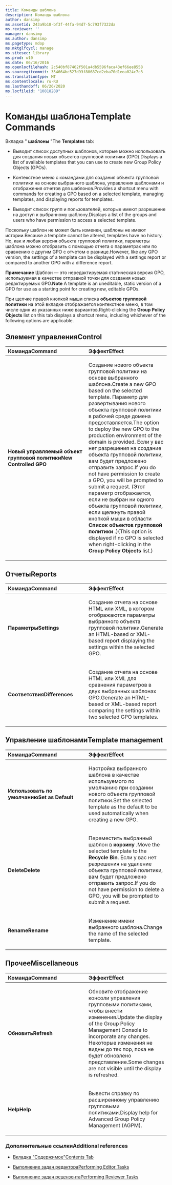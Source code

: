 ```yaml
---
title: Команды шаблона
description: Команды шаблона
author: dansimp
ms.assetid: 243a9b18-bf3f-44fa-94d7-5c793f7322da
ms.reviewer: ''
manager: dansimp
ms.author: dansimp
ms.pagetype: mdop
ms.mktglfcycl: manage
ms.sitesec: library
ms.prod: w10
ms.date: 06/16/2016
ms.openlocfilehash: 2c540bf87462f501a4db5596faca43ef66ee8558
ms.sourcegitcommit: 354664bc527d93f80687cd2eba70d1eea024c7c3
ms.translationtype: MT
ms.contentlocale: ru-RU
ms.lasthandoff: 06/26/2020
ms.locfileid: "10818289"
---
```

# <span data-ttu-id="5be6e-103">Команды шаблона</span><span class="sxs-lookup"><span data-stu-id="5be6e-103">Template Commands</span></span>


<span data-ttu-id="5be6e-104">Вкладка " **шаблоны** "</span><span class="sxs-lookup"><span data-stu-id="5be6e-104">The **Templates** tab:</span></span>

-   <span data-ttu-id="5be6e-105">Выводит список доступных шаблонов, которые можно использовать для создания новых объектов групповой политики (GPO).</span><span class="sxs-lookup"><span data-stu-id="5be6e-105">Displays a list of available templates that you can use to create new Group Policy Objects (GPOs).</span></span>

-   <span data-ttu-id="5be6e-106">Контекстное меню с командами для создания объекта групповой политики на основе выбранного шаблона, управления шаблонами и отображения отчетов для шаблонов.</span><span class="sxs-lookup"><span data-stu-id="5be6e-106">Provides a shortcut menu with commands for creating a GPO based on a selected template, managing templates, and displaying reports for templates.</span></span>

-   <span data-ttu-id="5be6e-107">Выводит список групп и пользователей, которые имеют разрешение на доступ к выбранному шаблону.</span><span class="sxs-lookup"><span data-stu-id="5be6e-107">Displays a list of the groups and users who have permission to access a selected template.</span></span>

<span data-ttu-id="5be6e-108">Поскольку шаблон не может быть изменен, шаблоны не имеют истории.</span><span class="sxs-lookup"><span data-stu-id="5be6e-108">Because a template cannot be altered, templates have no history.</span></span> <span data-ttu-id="5be6e-109">Но, как и любая версия объекта групповой политики, параметры шаблона можно отобразить с помощью отчета о параметрах или по сравнению с другим GPO с отчетом о разнице.</span><span class="sxs-lookup"><span data-stu-id="5be6e-109">However, like any GPO version, the settings of a template can be displayed with a settings report or compared to another GPO with a difference report.</span></span>

<span data-ttu-id="5be6e-110">**Примечание**  Шаблон — это нередактируемая статическая версия GPO, используемая в качестве отправной точки для создания новых редактируемых GPO.</span><span class="sxs-lookup"><span data-stu-id="5be6e-110">**Note** A template is an uneditable, static version of a GPO for use as a starting point for creating new, editable GPOs.</span></span>

 

<span data-ttu-id="5be6e-111">При щелчке правой кнопкой мыши списка **объектов групповой политики** на этой вкладке отображается контекстное меню, в том числе один из указанных ниже вариантов.</span><span class="sxs-lookup"><span data-stu-id="5be6e-111">Right-clicking the **Group Policy Objects** list on this tab displays a shortcut menu, including whichever of the following options are applicable.</span></span>

## <span data-ttu-id="5be6e-112">Элемент управления</span><span class="sxs-lookup"><span data-stu-id="5be6e-112">Control</span></span>


<table>
<colgroup>
<col width="50%" />
<col width="50%" />
</colgroup>
<thead>
<tr class="header">
<th align="left"><span data-ttu-id="5be6e-113">Команда</span><span class="sxs-lookup"><span data-stu-id="5be6e-113">Command</span></span></th>
<th align="left"><span data-ttu-id="5be6e-114">Эффект</span><span class="sxs-lookup"><span data-stu-id="5be6e-114">Effect</span></span></th>
</tr>
</thead>
<tbody>
<tr class="odd">
<td align="left"><p><strong><span data-ttu-id="5be6e-115">Новый управляемый объект групповой политики</span><span class="sxs-lookup"><span data-stu-id="5be6e-115">New Controlled GPO</span></span></strong></p></td>
<td align="left"><p><span data-ttu-id="5be6e-116">Создание нового объекта групповой политики на основе выбранного шаблона.</span><span class="sxs-lookup"><span data-stu-id="5be6e-116">Create a new GPO based on the selected template.</span></span> <span data-ttu-id="5be6e-117">Параметр для развертывания нового объекта групповой политики в рабочей среде домена предоставляется.</span><span class="sxs-lookup"><span data-stu-id="5be6e-117">The option to deploy the new GPO to the production environment of the domain is provided.</span></span> <span data-ttu-id="5be6e-118">Если у вас нет разрешения на создание объекта групповой политики, вам будет предложено отправить запрос.</span><span class="sxs-lookup"><span data-stu-id="5be6e-118">If you do not have permission to create a GPO, you will be prompted to submit a request.</span></span> <span data-ttu-id="5be6e-119">(Этот параметр отображается, если не выбран ни одного объекта групповой политики, если щелкнуть правой кнопкой мыши в области <strong> Список объектов групповой политики </strong> .)</span><span class="sxs-lookup"><span data-stu-id="5be6e-119">(This option is displayed if no GPO is selected when right-clicking in the <strong>Group Policy Objects</strong> list.)</span></span></p></td>
</tr>
</tbody>
</table>

 

## <span data-ttu-id="5be6e-120">Отчеты</span><span class="sxs-lookup"><span data-stu-id="5be6e-120">Reports</span></span>


<table>
<colgroup>
<col width="50%" />
<col width="50%" />
</colgroup>
<thead>
<tr class="header">
<th align="left"><span data-ttu-id="5be6e-121">Команда</span><span class="sxs-lookup"><span data-stu-id="5be6e-121">Command</span></span></th>
<th align="left"><span data-ttu-id="5be6e-122">Эффект</span><span class="sxs-lookup"><span data-stu-id="5be6e-122">Effect</span></span></th>
</tr>
</thead>
<tbody>
<tr class="odd">
<td align="left"><p><strong><span data-ttu-id="5be6e-123">Параметры</span><span class="sxs-lookup"><span data-stu-id="5be6e-123">Settings</span></span></strong></p></td>
<td align="left"><p><span data-ttu-id="5be6e-124">Создание отчета на основе HTML или XML, в котором отображаются параметры выбранного объекта групповой политики.</span><span class="sxs-lookup"><span data-stu-id="5be6e-124">Generate an HTML-based or XML-based report displaying the settings within the selected GPO.</span></span></p></td>
</tr>
<tr class="even">
<td align="left"><p><strong><span data-ttu-id="5be6e-125">Соответствия</span><span class="sxs-lookup"><span data-stu-id="5be6e-125">Differences</span></span></strong></p></td>
<td align="left"><p><span data-ttu-id="5be6e-126">Создание отчета на основе HTML или XML для сравнения параметров в двух выбранных шаблонах GPO.</span><span class="sxs-lookup"><span data-stu-id="5be6e-126">Generate an HTML-based or XML-based report comparing the settings within two selected GPO templates.</span></span></p></td>
</tr>
</tbody>
</table>

 

## <span data-ttu-id="5be6e-127">Управление шаблонами</span><span class="sxs-lookup"><span data-stu-id="5be6e-127">Template management</span></span>


<table>
<colgroup>
<col width="50%" />
<col width="50%" />
</colgroup>
<thead>
<tr class="header">
<th align="left"><span data-ttu-id="5be6e-128">Команда</span><span class="sxs-lookup"><span data-stu-id="5be6e-128">Command</span></span></th>
<th align="left"><span data-ttu-id="5be6e-129">Эффект</span><span class="sxs-lookup"><span data-stu-id="5be6e-129">Effect</span></span></th>
</tr>
</thead>
<tbody>
<tr class="odd">
<td align="left"><p><strong><span data-ttu-id="5be6e-130">Использовать по умолчанию</span><span class="sxs-lookup"><span data-stu-id="5be6e-130">Set as Default</span></span></strong></p></td>
<td align="left"><p><span data-ttu-id="5be6e-131">Настройка выбранного шаблона в качестве используемого по умолчанию при создании нового объекта групповой политики.</span><span class="sxs-lookup"><span data-stu-id="5be6e-131">Set the selected template as the default to be used automatically when creating a new GPO.</span></span></p></td>
</tr>
<tr class="even">
<td align="left"><p><strong><span data-ttu-id="5be6e-132">Delete</span><span class="sxs-lookup"><span data-stu-id="5be6e-132">Delete</span></span></strong></p></td>
<td align="left"><p><span data-ttu-id="5be6e-133">Переместить выбранный шаблон в <strong> корзину </strong> .</span><span class="sxs-lookup"><span data-stu-id="5be6e-133">Move the selected template to the <strong>Recycle Bin</strong>.</span></span> <span data-ttu-id="5be6e-134">Если у вас нет разрешения на удаление объекта групповой политики, вам будет предложено отправить запрос.</span><span class="sxs-lookup"><span data-stu-id="5be6e-134">If you do not have permission to delete a GPO, you will be prompted to submit a request.</span></span></p></td>
</tr>
<tr class="odd">
<td align="left"><p><strong><span data-ttu-id="5be6e-135">Rename</span><span class="sxs-lookup"><span data-stu-id="5be6e-135">Rename</span></span></strong></p></td>
<td align="left"><p><span data-ttu-id="5be6e-136">Изменение имени выбранного шаблона.</span><span class="sxs-lookup"><span data-stu-id="5be6e-136">Change the name of the selected template.</span></span></p></td>
</tr>
</tbody>
</table>

 

## <span data-ttu-id="5be6e-137">Прочее</span><span class="sxs-lookup"><span data-stu-id="5be6e-137">Miscellaneous</span></span>


<table>
<colgroup>
<col width="50%" />
<col width="50%" />
</colgroup>
<thead>
<tr class="header">
<th align="left"><span data-ttu-id="5be6e-138">Команда</span><span class="sxs-lookup"><span data-stu-id="5be6e-138">Command</span></span></th>
<th align="left"><span data-ttu-id="5be6e-139">Эффект</span><span class="sxs-lookup"><span data-stu-id="5be6e-139">Effect</span></span></th>
</tr>
</thead>
<tbody>
<tr class="odd">
<td align="left"><p><strong><span data-ttu-id="5be6e-140">Обновить</span><span class="sxs-lookup"><span data-stu-id="5be6e-140">Refresh</span></span></strong></p></td>
<td align="left"><p><span data-ttu-id="5be6e-141">Обновите отображение консоли управления групповыми политиками, чтобы внести изменения.</span><span class="sxs-lookup"><span data-stu-id="5be6e-141">Update the display of the Group Policy Management Console to incorporate any changes.</span></span> <span data-ttu-id="5be6e-142">Некоторые изменения не видны до тех пор, пока не будет обновлено представление.</span><span class="sxs-lookup"><span data-stu-id="5be6e-142">Some changes are not visible until the display is refreshed.</span></span></p></td>
</tr>
<tr class="even">
<td align="left"><p><strong><span data-ttu-id="5be6e-143">Help</span><span class="sxs-lookup"><span data-stu-id="5be6e-143">Help</span></span></strong></p></td>
<td align="left"><p><span data-ttu-id="5be6e-144">Вывести справку по расширенному управлению групповыми политиками.</span><span class="sxs-lookup"><span data-stu-id="5be6e-144">Display help for Advanced Group Policy Management (AGPM).</span></span></p></td>
</tr>
</tbody>
</table>

 

### <span data-ttu-id="5be6e-145">Дополнительные ссылки</span><span class="sxs-lookup"><span data-stu-id="5be6e-145">Additional references</span></span>

-   [<span data-ttu-id="5be6e-146">Вкладка "Содержимое"</span><span class="sxs-lookup"><span data-stu-id="5be6e-146">Contents Tab</span></span>](contents-tab-agpm40.md)

-   [<span data-ttu-id="5be6e-147">Выполнение задач редактора</span><span class="sxs-lookup"><span data-stu-id="5be6e-147">Performing Editor Tasks</span></span>](performing-editor-tasks-agpm40.md)

-   [<span data-ttu-id="5be6e-148">Выполнение задач рецензента</span><span class="sxs-lookup"><span data-stu-id="5be6e-148">Performing Reviewer Tasks</span></span>](performing-reviewer-tasks-agpm40.md)

 

 





